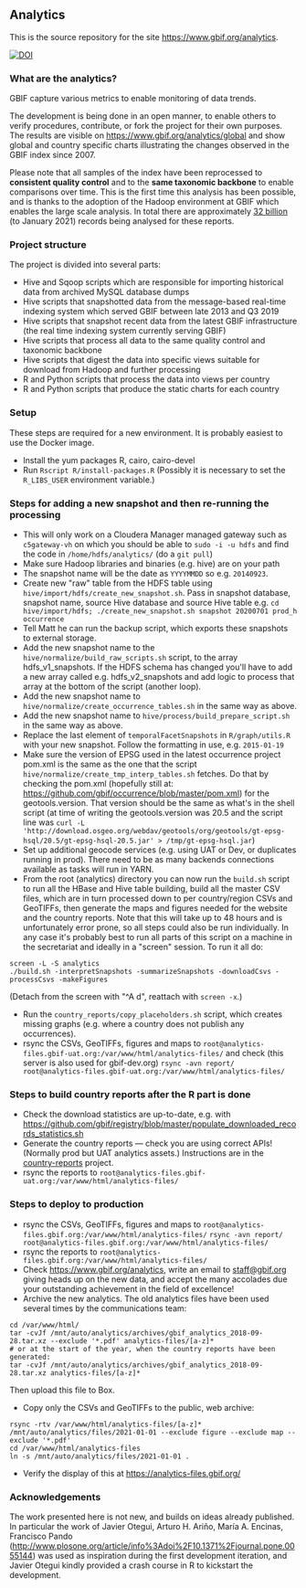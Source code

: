 ## Analytics

This is the source repository for the site https://www.gbif.org/analytics.

[![DOI](https://zenodo.org/badge/DOI/10.5281/zenodo.231055.svg)](https://doi.org/10.5281/zenodo.231055)

### What are the analytics?
GBIF capture various metrics to enable monitoring of data trends.

The development is being done in an open manner, to enable others to verify procedures, contribute, or fork the project for their own purposes.  The results are visible on https://www.gbif.org/analytics/global and show global and country specific charts illustrating the changes observed in the GBIF index since 2007.

Please note that all samples of the index have been reprocessed to **consistent quality control** and to the **same taxonomic backbone** to enable comparisons over time.  This is the first time this analysis has been possible, and is thanks to the adoption of the Hadoop environment at GBIF which enables the large scale analysis.  In total there are approximately [32 billion](https://analytics-files.gbif.org/global/csv/occ.csv) (to January 2021) records being analysed for these reports.

### Project structure
The project is divided into several parts:
- Hive and Sqoop scripts which are responsible for importing historical data from archived MySQL database dumps
- Hive scripts that snapshotted data from the message-based real-time indexing system which served GBIF between late 2013 and Q3 2019
- Hive scripts that snapshot recent data from the latest GBIF infrastructure (the real time indexing system currently serving GBIF)
- Hive scripts that process all data to the same quality control and taxonomic backbone
- Hive scripts that digest the data into specific views suitable for download from Hadoop and further processing
- R and Python scripts that process the data into views per country
- R and Python scripts that produce the static charts for each country

### Setup
These steps are required for a new environment.  It is probably easiest to use the Docker image.
- Install the yum packages R, cairo, cairo-devel
- Run `Rscript R/install-packages.R` (Possibly it is necessary to set the `R_LIBS_USER` environment variable.)

### Steps for adding a new snapshot and then re-running the processing
- This will only work on a Cloudera Manager managed gateway such as `c5gateway-vh` on which you should be able to `sudo -i -u hdfs` and find the code in `/home/hdfs/analytics/` (do a `git pull`)
- Make sure Hadoop libraries and binaries (e.g. hive) are on your path
- The snapshot name will be the date as `YYYYMMDD` so e.g. `20140923`.
- Create new "raw" table from the HDFS table using `hive/import/hdfs/create_new_snapshot.sh`. Pass in snapshot database, snapshot name, source Hive database and source Hive table e.g. `cd hive/import/hdfs; ./create_new_snapshot.sh snapshot 20200701 prod_h occurrence`
- Tell Matt he can run the backup script, which exports these snapshots to external storage.
- Add the new snapshot name to the `hive/normalize/build_raw_scripts.sh` script, to the array hdfs_v1_snapshots. If the HDFS schema has changed you'll have to add a new array called e.g. hdfs_v2_snapshots and add logic to process that array at the bottom of the script (another loop).
- Add the new snapshot name to `hive/normalize/create_occurrence_tables.sh` in the same way as above.
- Add the new snapshot name to `hive/process/build_prepare_script.sh` in the same way as above.
- Replace the last element of `temporalFacetSnapshots` in `R/graph/utils.R` with your new snapshot. Follow the formatting in use, e.g. `2015-01-19`
- Make sure the version of EPSG used in the latest occurrence project pom.xml is the same as the one that the script `hive/normalize/create_tmp_interp_tables.sh` fetches. Do that by checking the pom.xml (hopefully still at: https://github.com/gbif/occurrence/blob/master/pom.xml) for the geotools.version. That version should be the same as what's in the shell script (at time of writing the geotools.version was 20.5 and the script line was `curl -L 'http://download.osgeo.org/webdav/geotools/org/geotools/gt-epsg-hsql/20.5/gt-epsg-hsql-20.5.jar' > /tmp/gt-epsg-hsql.jar`)
- Set up additional geocode services (e.g. using UAT or Dev, or duplicates running in prod).  There need to be as many backends connections available as tasks will run in YARN.
- From the root (analytics) directory you can now run the `build.sh` script to run all the HBase and Hive table building, build all the master CSV files, which are in turn processed down to per country/region CSVs and GeoTIFFs, then generate the maps and figures needed for the website and the country reports. Note that this will take up to 48 hours and is unfortunately error prone, so all steps could also be run individually. In any case it's probably best to run all parts of this script on a machine in the secretariat and ideally in a "screen" session. To run it all do:

```
screen -L -S analytics
./build.sh -interpretSnapshots -summarizeSnapshots -downloadCsvs -processCsvs -makeFigures
```

(Detach from the screen with "^A d", reattach with `screen -x`.)

- Run the `country_reports/copy_placeholders.sh` script, which creates missing graphs (e.g. where a country does not publish any occurrences).
- rsync the CSVs, GeoTIFFs, figures and maps to `root@analytics-files.gbif-uat.org:/var/www/html/analytics-files/` and check (this server is also used for gbif-dev.org)
  `rsync -avn report/ root@analytics-files.gbif-uat.org:/var/www/html/analytics-files/`

### Steps to build country reports after the R part is done
- Check the download statistics are up-to-date, e.g. with https://github.com/gbif/registry/blob/master/populate_downloaded_records_statistics.sh
- Generate the country reports — check you are using correct APIs! (Normally prod but UAT analytics assets.)  Instructions are in the [country-reports](https://github.org/gbif/country-reports) project.
- rsync the reports to `root@analytics-files.gbif-uat.org:/var/www/html/analytics-files/`

### Steps to deploy to production
- rsync the CSVs, GeoTIFFs, figures and maps to `root@analytics-files.gbif.org:/var/www/html/analytics-files/`
  `rsync -avn report/ root@analytics-files.gbif.org:/var/www/html/analytics-files/`
- rsync the reports to `root@analytics-files.gbif.org:/var/www/html/analytics-files/`
- Check https://www.gbif.org/analytics, write an email to staff@gbif.org giving heads up on the new data, and accept the many accolades due your outstanding achievement in the field of excellence!
- Archive the new analytics.  The old analytics files have been used several times by the communications team:
```
cd /var/www/html/
tar -cvJf /mnt/auto/analytics/archives/gbif_analytics_2018-09-28.tar.xz --exclude '*.pdf' analytics-files/[a-z]*
# or at the start of the year, when the country reports have been generated:
tar -cvJf /mnt/auto/analytics/archives/gbif_analytics_2018-09-28.tar.xz analytics-files/[a-z]*
```
  Then upload this file to Box.
- Copy only the CSVs and GeoTIFFs to the public, web archive:
```
rsync -rtv /var/www/html/analytics-files/[a-z]* /mnt/auto/analytics/files/2021-01-01 --exclude figure --exclude map --exclude '*.pdf'
cd /var/www/html/analytics-files
ln -s /mnt/auto/analytics/files/2021-01-01 .
```
- Verify the display of this at https://analytics-files.gbif.org/

### Acknowledgements
The work presented here is not new, and builds on ideas already published.  In particular the work of Javier Otegui, Arturo H. Ariño, María A. Encinas, Francisco Pando (http://www.plosone.org/article/info%3Adoi%2F10.1371%2Fjournal.pone.0055144) was used as inspiration during the first development iteration, and Javier Otegui kindly provided a crash course in R to kickstart the development.
